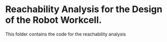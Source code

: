 # Reachability Analysis for the Design of the Robot Workcell.

This folder contains the code for the reachability analysis
